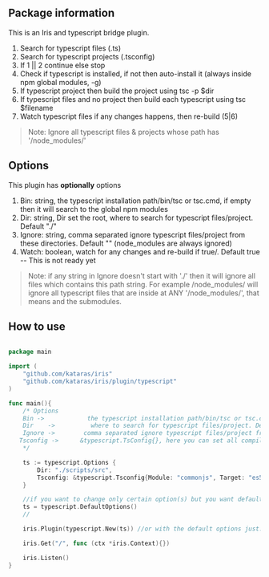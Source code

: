 ## Package information

This is an Iris and typescript bridge plugin.

1. Search for typescript files (.ts)
2. Search for typescript projects (.tsconfig)
3. If 1 || 2 continue else stop
4. Check if typescript is installed, if not then auto-install it (always inside npm global modules, -g)
5. If typescript project then build the project using tsc -p $dir
6. If typescript files and no project then build each typescript using tsc $filename
7. Watch typescript files if any changes happens, then re-build (5|6)

> Note: Ignore all typescript files & projects whose path has '/node_modules/'


## Options

This plugin has **optionally** options
1.  Bin:    string, the typescript installation path/bin/tsc or tsc.cmd, if empty then it will search to the global npm modules
2. Dir:     string, Dir set the root, where to search for typescript files/project. Default "./"
3. Ignore:  string, comma separated ignore typescript files/project from these directories. Default "" (node_modules are always ignored)
4. Watch:	 boolean, watch for any changes and re-build if true/. Default true -- This is not ready yet

> Note: if any string in Ignore doesn't start with './' then it will ignore all files which contains this path string.
For example /node_modules/ will ignore all typescript files that are inside at ANY '/node_modules/', that means and the submodules.


## How to use

```go

package main

import (
	"github.com/kataras/iris"
	"github.com/kataras/iris/plugin/typescript"
)

func main(){
	/* Options
	Bin ->  		  the typescript installation path/bin/tsc or tsc.cmd, if empty then it will search to the global npm modules
	Dir    ->		   where to search for typescript files/project. Default "./"
	Ignore ->        comma separated ignore typescript files/project from these directories (/node_modules/ are always ignored). Default ""
   Tsconfig -> 		&typescript.TsConfig{}, here you can set all compilerOptions if no tsconfig.json exists inside the 'Dir'
	*/

	ts := typescript.Options {
		Dir: "./scripts/src",
		Tsconfig: &typescript.Tsconfig{Module: "commonjs", Target: "es5"}, // or typescript.DefaultTsconfig()
	}

	//if you want to change only certain option(s) but you want default to all others then you have to do this:
	ts = typescript.DefaultOptions()
	//

	iris.Plugin(typescript.New(ts)) //or with the default options just: typescript.New()

	iris.Get("/", func (ctx *iris.Context){})

	iris.Listen()
}


```

